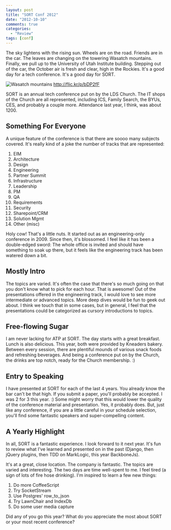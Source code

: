 ```yaml
---
layout: post
title: "SORT Conf 2012"
date: "2012-10-10"
comments: true
categories:
  - "Review"
tags: [conf]
---
```


The sky lightens with the rising sun.  Wheels are on the road.  Friends are in the car.  The leaves are changing on the towering Wasatch mountains.  Finally, we pull up to the University of Utah Institute building.  Stepping out of the car, the October air is fresh and clear, high in the Rockies.  It's a good day for a tech conference.  It's a good day for SORT.

![Wasatch mountains](http://i.imgur.com/q1cr5.jpg)
http://flic.kr/p/bDP2fF

<!--more-->

SORT is an annual tech conference put on by the LDS Church.  The IT shops of the Church are all represented, including ICS, Family Search, the BYUs, CES, and probably a couple more.  Attendance last year, I think, was about 1200.

## Something For Everyone

A unique feature of the conference is that there are soooo many subjects covered.  It's really kind of a joke the number of tracks that are represented:

1. EIM
2. Architecture
3. Design
4. Engineering
5. Partner Summit
6. Infrastructure
7. Leadership
8. PM
9. QA
10. Requirements
11. Security
12. Sharepoint/CRM
13. Solution Mgmt
14. Other (misc)

Holy cow!  That's a little nuts.  It started out as an engineering-only conference in 2009.  Since then, it's blossomed.  I feel like it has been a double-edged sword:  The whole office is invited and should have something to soak up there, but it feels like the engineering track has been watered down a bit.

## Mostly Intro

The topics are varied.  It's often the case that there's so much going on that you don't know what to pick for each hour.  That is awesome!  Out of the presentations offered in the engineering track, I would love to see more intermediate or advanced topics.  More deep dives would be fun to geek out about.  I think we touch that in some cases, but in general, I feel that the presentations could be categorized as cursory introductions to topics.

## Free-flowing Sugar

I am never lacking for ATP at SORT.  The day starts with a great breakfast.  Lunch is also delicious.  This year, both were provided by Kneaders bakery.  Between every session, there are plentiful mounds of various snack foods and refreshing beverages.  And being a conference put on by the Church, the drinks are top notch, ready for the Church membership. :)

## Entry to Speaking

I have presented at SORT for each of the last 4 years.  You already know the bar can't be that high.  If you submit a paper, you'll probably be accepted.  I was 2 for 3 this year. :)  Some might worry that this would lower the quality of the conference material and presentation.  Yes, it probably does.  But, just like any conference, if you are a little careful in your schedule selection, you'll find some fantastic speakers and super-compelling content.

## A Yearly Highlight

In all, SORT is a fantastic experience.  I look forward to it next year.  It's fun to review what I've learned and presented on in the past (Django, then jQuery plugins, then TDD on MarkLogic, this year BackboneJs).

It's at a great, close location.  The company is fantastic.  The topics are varied and interesting.  The two days are time well-spent to me.  I feel tired (a sign of lots of fire hose drinking).  I'm inspired to learn a few new things:

1. Do more CoffeeScript
2. Try SocketStream
3. Use Postgres' row_to_json
4. Try LawnChair and IndexDb
5. Do some user media capture

Did any of you go this year?  What do you appreciate the most about SORT or your most recent conference?

